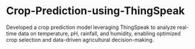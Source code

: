 # Crop-Prediction-using-ThingSpeak
Developed a crop prediction model leveraging ThingSpeak to analyze real-time data on temperature, pH, rainfall, and humidity, enabling optimized crop selection and data-driven agricultural decision-making.
